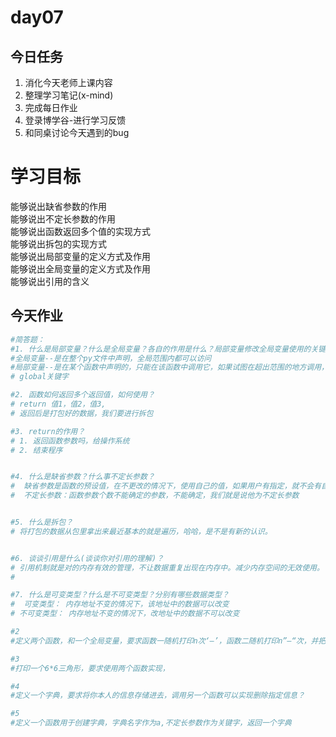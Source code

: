 # day07

## 今日任务

1. 消化今天老师上课内容
2. 整理学习笔记\(x-mind\)
3. 完成每日作业
4. 登录博学谷-进行学习反馈
5. 和同桌讨论今天遇到的bug

# 学习目标

能够说出缺省参数的作用  
能够说出不定长参数的作用  
能够说出函数返回多个值的实现方式  
能够说出拆包的实现方式  
能够说出局部变量的定义方式及作用  
能够说出全局变量的定义方式及作用  
能够说出引用的含义

## 今天作业

```py
#简答题：
#1. 什么是局部变量？什么是全局变量？各自的作用是什么？局部变量修改全局变量使用的关键字是？
#全局变量--是在整个py文件中声明，全局范围内都可以访问
#局部变量--是在某个函数中声明的，只能在该函数中调用它，如果试图在超出范围的地方调用，程序会报错
# global关键字

#2. 函数如何返回多个返回值，如何使用？
# return 值1，值2，值3,
# 返回后是打包好的数据，我们要进行拆包

#3. return的作用？
# 1. 返回函数参数吗，给操作系统 
# 2. 结束程序


#4. 什么是缺省参数？什么事不定长参数？
#  缺省参数是函数的预设值，在不更改的情况下，使用自己的值，如果用户有指定，就不会有自己的函数。
#  不定长参数：函数参数个数不能确定的参数，不能确定，我们就是说他为不定长参数


#5. 什么是拆包？
# 将打包的数据从包里拿出来最近基本的就是遍历，哈哈，是不是有新的认识。


#6. 谈谈引用是什么(谈谈你对引用的理解)？
# 引用机制就是对的内存有效的管理，不让数据重复出现在内存中。减少内存空间的无效使用。
# 

#7. 什么是可变类型？什么是不可变类型？分别有哪些数据类型？
#  可变类型： 内存地址不变的情况下，该地址中的数据可以改变
# 不可变类型： 内存地址不变的情况下，改地址中的数据不可以改变
```

```py
#2
#定义两个函数，和一个全局变量，要求函数一随机打印n次‘—’，函数二随机打印n”—“次，并把各自函数打印次数输出，最后求的一共打印次数并输出
```

```py
#3
#打印一个6*6三角形，要求使用两个函数实现，
```

```py
#4
#定义一个字典，要求将你本人的信息存储进去，调用另一个函数可以实现删除指定信息？
```

```py
#5
#定义一个函数用于创建字典，字典名字作为a,不定长参数作为关键字，返回一个字典
```



